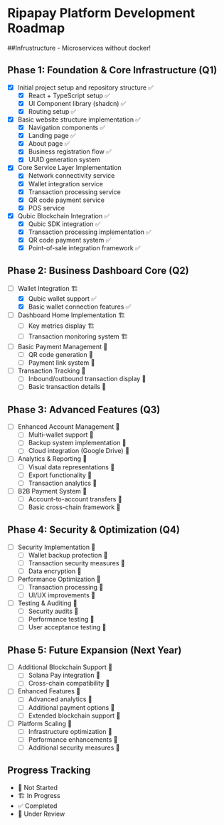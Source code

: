 # Ripapay Platform Development Roadmap

##Infrustructure - Microservices without docker!

## Phase 1: Foundation & Core Infrastructure (Q1)
- [x] Initial project setup and repository structure ✅
	- [x] React + TypeScript setup ✅
	- [x] UI Component library (shadcn) ✅
	- [x] Routing setup ✅
- [x] Basic website structure implementation ✅
	- [x] Navigation components ✅
	- [x] Landing page ✅
	- [x] About page ✅
	- [x] Business registration flow ✅
	- [x] UUID generation system 
- [x] Core Service Layer Implementation 
	- [x] Network connectivity service 
	- [x] Wallet integration service 
	- [x] Transaction processing service 
	- [x] QR code payment service 
	- [x] POS service 
- [x] Qubic Blockchain Integration ✅
	- [x] Qubic SDK integration ✅
	- [x] Transaction processing implementation ✅
	- [x] QR code payment system ✅
	- [x] Point-of-sale integration framework ✅

## Phase 2: Business Dashboard Core (Q2)
- [ ] Wallet Integration 🏗️
	- [x] Qubic wallet support ✅
	- [x] Basic wallet connection features ✅
- [ ] Dashboard Home Implementation 🏗️
	- [ ] Key metrics display 🏗️
	- [ ] Transaction monitoring system 🏗️
- [ ] Basic Payment Management 🚀
	- [ ] QR code generation 🚀
	- [ ] Payment link system 🚀
- [ ] Transaction Tracking 🚀
	- [ ] Inbound/outbound transaction display 🚀
	- [ ] Basic transaction details 🚀

## Phase 3: Advanced Features (Q3)
- [ ] Enhanced Account Management 🚀
	- [ ] Multi-wallet support 🚀
	- [ ] Backup system implementation 🚀
	- [ ] Cloud integration (Google Drive) 🚀
- [ ] Analytics & Reporting 🚀
	- [ ] Visual data representations 🚀
	- [ ] Export functionality 🚀
	- [ ] Transaction analytics 🚀
- [ ] B2B Payment System 🚀
	- [ ] Account-to-account transfers 🚀
	- [ ] Basic cross-chain framework 🚀

## Phase 4: Security & Optimization (Q4)
- [ ] Security Implementation 🚀
	- [ ] Wallet backup protection 🚀
	- [ ] Transaction security measures 🚀
	- [ ] Data encryption 🚀
- [ ] Performance Optimization 🚀
	- [ ] Transaction processing 🚀
	- [ ] UI/UX improvements 🚀
- [ ] Testing & Auditing 🚀
	- [ ] Security audits 🚀
	- [ ] Performance testing 🚀
	- [ ] User acceptance testing 🚀

## Phase 5: Future Expansion (Next Year)
- [ ] Additional Blockchain Support 🚀
	- [ ] Solana Pay integration 🚀
	- [ ] Cross-chain compatibility 🚀
- [ ] Enhanced Features 🚀
	- [ ] Advanced analytics 🚀
	- [ ] Additional payment options 🚀
	- [ ] Extended blockchain support 🚀
- [ ] Platform Scaling 🚀
	- [ ] Infrastructure optimization 🚀
	- [ ] Performance enhancements 🚀
	- [ ] Additional security measures 🚀

## Progress Tracking
- 🚀 Not Started
- 🏗️ In Progress
- ✅ Completed
- 🔄 Under Review